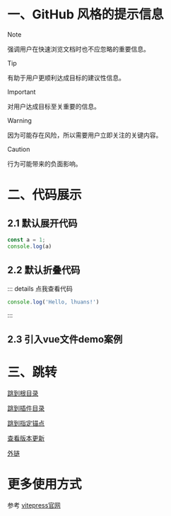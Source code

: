 # 一、GitHub 风格的提示信息
> [!NOTE]
> 强调用户在快速浏览文档时也不应忽略的重要信息。

> [!TIP]
> 有助于用户更顺利达成目标的建议性信息。

> [!IMPORTANT]
> 对用户达成目标至关重要的信息。

> [!WARNING]
> 因为可能存在风险，所以需要用户立即关注的关键内容。

> [!CAUTION]
> 行为可能带来的负面影响。

# 二、代码展示
## 2.1 默认展开代码
```ts
const a = 1;
console.log(a)
```

## 2.2 默认折叠代码
::: details 点我查看代码
```js
console.log('Hello, lhuans!')
```
:::

## 2.3 引入vue文件demo案例
<demo vue="../../demos/animation/start-light.vue" />

# 三、跳转
[跳到根目录](/) <!-- 将用户导航至根目录下的 index.html -->

[跳到插件目录](/plugins/simulate-lib) <!-- 将用户导航至目录 foo 下的 index.html -->

[跳到指定锚点](./#_2-1-默认展开代码) <!-- 将用户锚定到目录 foo 下的index文件中的一个标题上 -->

[查看版本更新](../releases/releases) <!-- 可以省略扩展名 -->

[外链](https://vitepress.dev/zh/guide/markdown)

# 更多使用方式
参考 [vitepress官网](https://vitepress.dev/zh/guide/markdown)